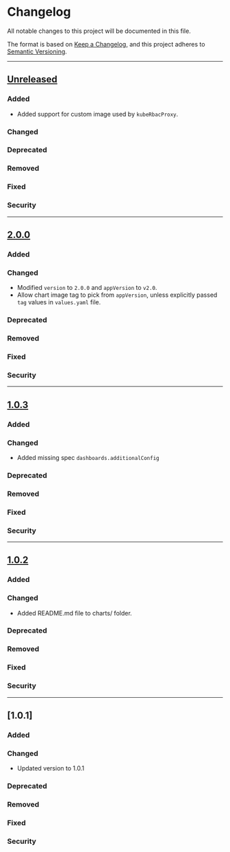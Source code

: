 # Changelog
All notable changes to this project will be documented in this file.

The format is based on [Keep a Changelog](https://keepachangelog.com/en/1.0.0/),
and this project adheres to [Semantic Versioning](https://semver.org/spec/v2.0.0.html).

---
## [Unreleased]
### Added
- Added support for custom image used by `kubeRbacProxy`.
### Changed
### Deprecated
### Removed
### Fixed
### Security

---
## [2.0.0]
### Added
### Changed
- Modified `version` to `2.0.0` and `appVersion` to `v2.0`.
- Allow chart image tag to pick from `appVersion`, unless explicitly passed `tag` values in `values.yaml` file.
### Deprecated
### Removed
### Fixed
### Security

---
## [1.0.3]
### Added
### Changed
- Added missing spec `dashboards.additionalConfig`
### Deprecated
### Removed
### Fixed
### Security

---
## [1.0.2]
### Added
### Changed
- Added README.md file to charts/ folder.
### Deprecated
### Removed
### Fixed
### Security

---
## [1.0.1]
### Added
### Changed
- Updated version to 1.0.1
### Deprecated
### Removed
### Fixed
### Security

[Unreleased]: https://github.com/opensearch-project/opensearch-k8s-operator/compare/opensearch-operator-2.0.0...HEAD
[2.0.0]: https://github.com/opensearch-project/opensearch-k8s-operator/compare/opensearch-operator-1.0.3...opensearch-operator-2.0.0
[1.0.3]: https://github.com/opensearch-project/opensearch-k8s-operator/compare/opensearch-operator-1.0.2...opensearch-operator-1.0.3
[1.0.2]: https://github.com/opensearch-project/opensearch-k8s-operator/compare/opensearch-operator-1.0.1...opensearch-operator-1.0.2
